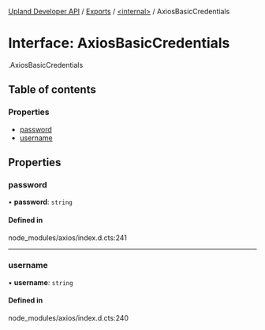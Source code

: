[Upland Developer API](../README.md) / [Exports](../modules.md) / [<internal\>](../modules/internal_.md) / AxiosBasicCredentials

# Interface: AxiosBasicCredentials

[<internal>](../modules/internal_.md).AxiosBasicCredentials

## Table of contents

### Properties

- [password](internal_.AxiosBasicCredentials.md#password)
- [username](internal_.AxiosBasicCredentials.md#username)

## Properties

### password

• **password**: `string`

#### Defined in

node_modules/axios/index.d.cts:241

___

### username

• **username**: `string`

#### Defined in

node_modules/axios/index.d.cts:240
